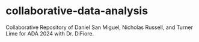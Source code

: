 # collaborative-data-analysis
Collaborative Repository of Daniel San Miguel, Nicholas Russell, and Turner Lime for ADA 2024 with Dr. DiFiore.
